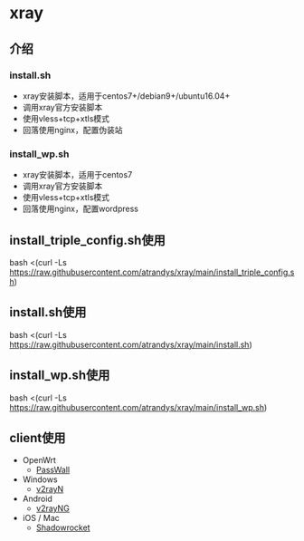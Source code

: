 # xray
## 介绍
### install.sh
- xray安装脚本，适用于centos7+/debian9+/ubuntu16.04+
- 调用xray官方安装脚本
- 使用vless+tcp+xtls模式
- 回落使用nginx，配置伪装站

### install_wp.sh
- xray安装脚本，适用于centos7
- 调用xray官方安装脚本
- 使用vless+tcp+xtls模式
- 回落使用nginx，配置wordpress

## install_triple_config.sh使用
bash <(curl -Ls https://raw.githubusercontent.com/atrandys/xray/main/install_triple_config.sh)

## install.sh使用
bash <(curl -Ls https://raw.githubusercontent.com/atrandys/xray/main/install.sh)

## install_wp.sh使用
bash <(curl -Ls https://raw.githubusercontent.com/atrandys/xray/main/install_wp.sh)

## client使用
- OpenWrt
  - [PassWall](https://github.com/xiaorouji/openwrt-passwall)
- Windows
  - [v2rayN](https://github.com/2dust/v2rayN)
- Android
  - [v2rayNG](https://github.com/2dust/v2rayNG)
- iOS / Mac
  - [Shadowrocket](https://apps.apple.com/app/shadowrocket/id932747118)


